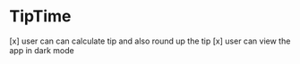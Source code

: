 # TipTime

[x] user can can calculate tip and also round up the tip
[x] user can view the app in dark mode
